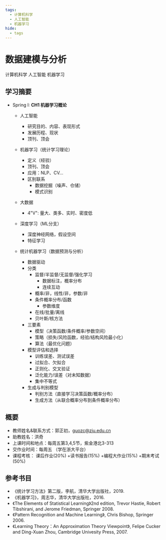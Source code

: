 ```yaml
---
tags:
  - 计算机科学
  - 人工智能
  - 机器学习
hide: 
  - tags
---
```


# 数据建模与分析

<div class="badges">
<span class="badge badge1">计算机科学</span>
<span class="badge badge2">人工智能</span>
<span class="badge badge3">机器学习</span>
</div>

## 学习摘要

- Spring I: **CH1 机器学习概论**
    - 人工智能
        - 研究目的、内容、表现形式
        - 发展历程、现状
        - 顶刊、顶会
    
    - 机器学习（统计学习理论）
    
        - 定义（经验）
        - 顶刊、顶会
        - 应用：NLP、CV...
        - 区别联系
            - 数据挖掘（噪声、仓储）
            - 模式识别
    
    - 大数据
    
        - 4"V": 量大、类多、实时、密度低
    
    - 深度学习（ML分支）
    
        - 深度神经网络，假设空间
        - 特征学习
    
    - 统计机器学习（数据预测与分析）
    
        - 数据驱动
        - 分类
            - 监督/半监督/无监督/强化学习
                - 数据标注，概率分布
                - 连续互动
            - 概率/非，线性/非，参数/非
            - 条件概率分布/函数
                - 参数维度
            - 在线/批量/离线
            - 贝叶斯/核方法
        - 三要素
            - 模型（决策函数/条件概率/参数空间）
            - 策略（损失/风险函数，经验/结构风险最小化）
            - 算法（最优化问题）
        - 模型评估和选择
            - 训练误差、测试误差
            - 过拟合、欠拟合
            - 正则化、交叉验证
            - 泛化能力/误差（对未知数据）
            - 集中不等式
        - 生成与判别模型
            - 判别方法（直接学习决策函数/概率分布）
            - 生成方法（从联合概率分布到条件概率分布）
    
        

## 概要

- 教师姓名&联系方式：郭正初，guozc@zju.edu.cn
- 助教姓名：洪奇
- 上课时间和地点：每周五第3,4,5节，紫金港北3-313
- 交作业时间：每周五 （学在浙大平台）
- 课程考核： 课后作业(20%) +读书报告(15%) +编程大作业(15%) +期末考试(50%)


## 参考书目
- 《统计学习方法》第二版，李航，清华大学出版社，2019. 
- 《机器学习》，周志华，清华大学出版社，2016. 
- 《The Elements of Statistical Learning》2nd edition, Trevor Hastie, Robert Tibshirani, and Jerome Friedman, Springer 2008. 
- 《Pattern Recognition and Machine Learning》, Chris Bishop,  Springer 2006.
- 《Learning Theory：An Approximation Theory Viewpoint》, Felipe
Cucker and Ding-Xuan Zhou, Cambridge Univesity Press, 2007.
